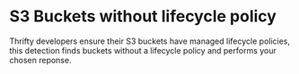 # S3 Buckets without lifecycle policy

Thrifty developers ensure their S3 buckets have managed lifecycle policies, this detection finds buckets without a lifecycle policy and performs your chosen reponse.